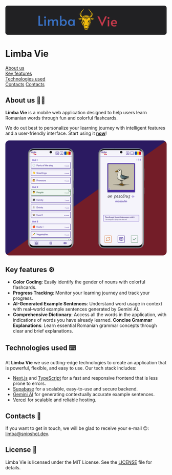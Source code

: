 [![Limba Vie logo](./readme_images/logo.svg)](https://limba.vercel.app)

# Limba Vie

[About us](#about)  
[Key features](#features)  
[Technologies used](#technologies)  
[Contacts](#contacts) [Contacts](#license)

## About us 👨‍💻 <a id="about"></a>

**Limba Vie** is a mobile web application designed to help users learn Romanian
words through fun and colorful flashcards.

We do out best to personalize your learning journey with intelligent features
and a user-friendly interface. Start using it
[**now**](https://limba.vercel.app)!

![Limba Vie demo](./readme_images/mockup.webp)

## Key features ⚙ <a id="features"></a>

- **Color Coding**: Easily identify the gender of nouns with colorful
  flashcards.
- **Progress Tracking**: Monitor your learning journey and track your progress.
- **AI-Generated Example Sentences**: Understand word usage in context with
  real-world example sentences generated by Gemini AI.
- **Comprehensive Dictionary**: Access all the words in the application, with
  indications of words you have already learned. **Concise Grammar
  Explanations**: Learn essential Romanian grammar concepts through clear and
  brief explanations.

## Technologies used ⌨️ <a id="technologies"></a>

At **Limba Vie** we use cutting-edge technologies to create an application that
is powerful, flexible, and easy to use. Our tech stack includes:

- [Next.js](https://nextjs.org) and [TypeScript](https://www.typescriptlang.org)
  for a fast and responsive frontend that is less prone to errors.
- [Supabase](https://supabase.com) for a scalable, easy-to-use and secure
  backend.
- [Gemini AI](https://gemini.google.com/) for generating contextually accurate
  example sentences.
- [Vercel](https://vercel.com) for scalable and reliable hosting.

## Contacts 📨 <a id="contacts"></a>

If you want to get in touch, we will be glad to receive your e-mail 😉:
[limba@snipshot.dev](mailto:limba@snipshot.dev).

## License 🪪 <a id="license"></a>

Limba Vie is licensed under the MIT License. See the
[LICENSE](https://github.com/Linkerin/limba-vie-analytics-api/blob/main/LICENSE)
file for details.
